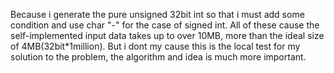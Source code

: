 Because i generate the pure unsigned 32bit int so that i must add some condition and use char "-" for the case of signed int. All of these cause the self-implemented input data takes up to over 10MB, more than the ideal size of 4MB(32bit*1million). But i dont my cause this is the local test for my solution to the problem, the algorithm and idea is much more important.